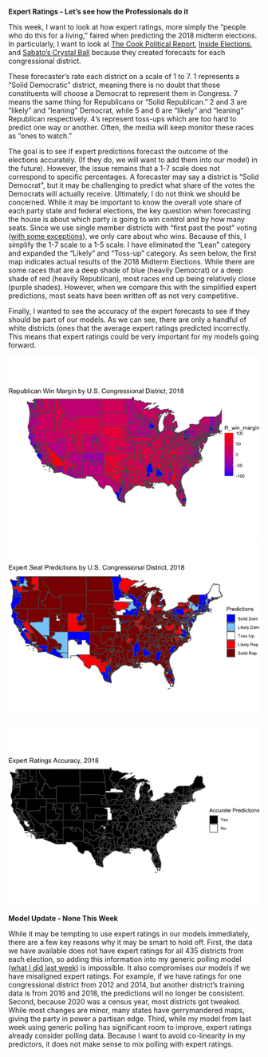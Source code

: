 **Expert Ratings - Let’s see how the Professionals do it**

This week, I want to look at how expert ratings, more simply the “people
who do this for a living,” faired when predicting the 2018 midterm
elections. In particularly, I want to look at [The Cook Political
Report](https://www.cookpolitical.com/ratings/house-race-ratings),
[Inside Elections](https://insideelections.com), and [Sabato’s Crystal
Ball](https://centerforpolitics.org/crystalball/2022-senate/) because
they created forecasts for each congressional district.

These forecaster’s rate each district on a scale of 1 to 7. 1 represents
a “Solid Democratic” district, meaning there is no doubt that those
constituents will choose a Democrat to represent them in Congress. 7
means the same thing for Republicans or “Solid Republican.” 2 and 3 are
“likely” and “leaning” Democrat, while 5 and 6 are “likely” and
“leaning” Republican respectively. 4’s represent toss-ups which are too
hard to predict one way or another. Often, the media will keep monitor
these races as “ones to watch.”

The goal is to see if expert predictions forecast the outcome of the
elections accurately. (If they do, we will want to add them into our
model) in the future). However, the issue remains that a 1-7 scale does
not correspond to specific percentages. A forecaster may say a district
is “Solid Democrat”, but it may be challenging to predict what share of
the votes the Democrats will actually receive. Ultimately, I do not
think we should be concerned. While it may be important to know the
overall vote share of each party state and federal elections, the key
question when forecasting the house is about which party is going to win
control and by how many seats. Since we use single member districts with
“first past the post” voting ([with some
exceptions](https://fairvote.org/our-reforms/ranked-choice-voting-information/)),
we only care about who wins. Because of this, I simplify the 1-7 scale
to a 1-5 scale. I have eliminated the “Lean” category and expanded the
“Likely” and “Toss-up” category. As seen below, the first map indicates
actual results of the 2018 Midterm Elections. While there are some races
that are a deep shade of blue (heavily Democrat) or a deep shade of red
(heavily Republican), most races end up being relatively close (purple
shades). However, when we compare this with the simplified expert
predictions, most seats have been written off as not very competitive.

Finally, I wanted to see the accuracy of the expert forecasts to see if
they should be part of our models. As we can see, there are only a
handful of white districts (ones that the average expert ratings
predicted incorrectly. This means that expert ratings could be very
important for my models going forward.

![](week4_files/figure-markdown_github/unnamed-chunk-3-1.png)
![](week4_files/figure-markdown_github/unnamed-chunk-4-1.png)

![](week4_files/figure-markdown_github/unnamed-chunk-5-1.png)

**Model Update - None This Week**

While it may be tempting to use expert ratings in our models
immediately, there are a few key reasons why it may be smart to hold
off. First, the data we have available does not have expert ratings for
all 435 districts from each election, so adding this information into my
generic polling model ([what I did last
week](https://github.com/harrywalker146/electionanalytics/blob/main/posts/week3.md))
is impossible. It also compromises our models if we have misaligned
expert ratings. For example, if we have ratings for one congressional
district from 2012 and 2014, but another district’s training data is
from 2016 and 2018, the predictions will no longer be consistent.
Second, because 2020 was a census year, most districts got tweaked.
While most changes are minor, many states have gerrymandered maps,
giving the party in power a partisan edge. Third, while my model from
last week using generic polling has significant room to improve, expert
ratings already consider polling data. Because I want to avoid
co-linearity in my predictors, it does not make sense to mix polling
with expert ratings.
